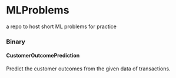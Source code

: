 # MLProblems

a repo to host short ML problems for practice  

### Binary
#### CustomerOutcomePrediction
Predict the customer outcomes from the given data of transactions.
